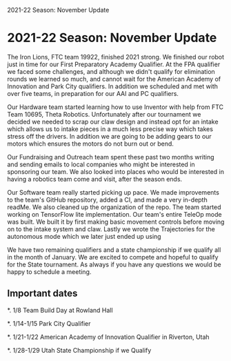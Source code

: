 2021-22 Season: November Update

# 2021-22 Season: November Update
The Iron Lions, FTC team 19922, finished 2021 strong. We finished our robot just in time for our First Preparatory Academy Qualifier. At the FPA qualifier we faced some challenges, and although we didn't qualify for elimination rounds we learned so much, and cannot wait for the American Academy of Innovation and Park City qualifiers. In addition we scheduled and met with over five teams, in preparation for our AAI and PC qualifiers.

Our Hardware team started learning how to use Inventor with help from FTC Team 10695, Theta Robotics. Unfortunately after our tournament we decided we needed to scrap our claw design and instead opt for an intake which allows us to intake pieces in a much less precise way which takes stress off the drivers. In addition we are going to be adding gears to our motors which ensures the motors do not burn out or bend. 

Our Fundraising and Outreach team spent these past two months writing and sending emails to local companies who might be interested in sponsoring our team. We also looked into places who would be interested in having a robotics team come and visit, after the season ends.

Our Software team really started picking up pace. We made improvements to the team's GitHub repository, added a CI, and made a very in-depth readMe. We also cleaned up the organization of the repo. The team started working on TensorFlow lite implementation. Our team's entire TeleOp mode was built. We built it by first making basic movement controls before moving on to the intake system and claw. Lastly we wrote  the Trajectories for the autonomous mode which we later just ended up using

We have two remaining qualifiers and a state championship if we qualify all in the month of January. We are excited to compete and hopeful to qualify for the State tournament. As always if you have any questions we would be happy to schedule a meeting.

## Important dates
*. 1/8 Team Build Day at Rowland Hall

*. 1/14-1/15 Park City Qualifier

*. 1/21-1/22 American Academy of Innovation Qualifier in Riverton, Utah

*. 1/28-1/29 Utah State Championship if we Qualify
